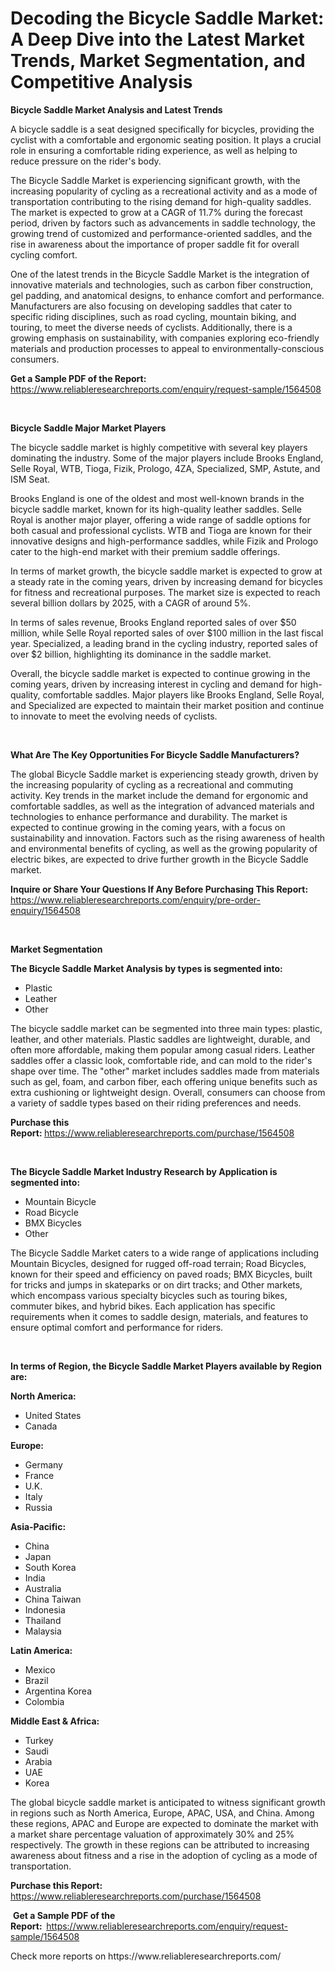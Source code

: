 <p><h1>Decoding the Bicycle Saddle Market: A Deep Dive into the Latest Market Trends, Market Segmentation, and Competitive Analysis</h1></p><p><strong>Bicycle Saddle Market Analysis and Latest Trends</strong></p>
<p><p>A bicycle saddle is a seat designed specifically for bicycles, providing the cyclist with a comfortable and ergonomic seating position. It plays a crucial role in ensuring a comfortable riding experience, as well as helping to reduce pressure on the rider's body.</p><p>The Bicycle Saddle Market is experiencing significant growth, with the increasing popularity of cycling as a recreational activity and as a mode of transportation contributing to the rising demand for high-quality saddles. The market is expected to grow at a CAGR of 11.7% during the forecast period, driven by factors such as advancements in saddle technology, the growing trend of customized and performance-oriented saddles, and the rise in awareness about the importance of proper saddle fit for overall cycling comfort.</p><p>One of the latest trends in the Bicycle Saddle Market is the integration of innovative materials and technologies, such as carbon fiber construction, gel padding, and anatomical designs, to enhance comfort and performance. Manufacturers are also focusing on developing saddles that cater to specific riding disciplines, such as road cycling, mountain biking, and touring, to meet the diverse needs of cyclists. Additionally, there is a growing emphasis on sustainability, with companies exploring eco-friendly materials and production processes to appeal to environmentally-conscious consumers.</p></p>
<p><strong>Get a Sample PDF of the Report:&nbsp;</strong> <a href="https://www.reliableresearchreports.com/enquiry/request-sample/1564508">https://www.reliableresearchreports.com/enquiry/request-sample/1564508</a></p>
<p>&nbsp;</p>
<p><strong>Bicycle Saddle Major Market Players</strong></p>
<p><p>The bicycle saddle market is highly competitive with several key players dominating the industry. Some of the major players include Brooks England, Selle Royal, WTB, Tioga, Fizik, Prologo, 4ZA, Specialized, SMP, Astute, and ISM Seat.</p><p>Brooks England is one of the oldest and most well-known brands in the bicycle saddle market, known for its high-quality leather saddles. Selle Royal is another major player, offering a wide range of saddle options for both casual and professional cyclists. WTB and Tioga are known for their innovative designs and high-performance saddles, while Fizik and Prologo cater to the high-end market with their premium saddle offerings.</p><p>In terms of market growth, the bicycle saddle market is expected to grow at a steady rate in the coming years, driven by increasing demand for bicycles for fitness and recreational purposes. The market size is expected to reach several billion dollars by 2025, with a CAGR of around 5%.</p><p>In terms of sales revenue, Brooks England reported sales of over $50 million, while Selle Royal reported sales of over $100 million in the last fiscal year. Specialized, a leading brand in the cycling industry, reported sales of over $2 billion, highlighting its dominance in the saddle market.</p><p>Overall, the bicycle saddle market is expected to continue growing in the coming years, driven by increasing interest in cycling and demand for high-quality, comfortable saddles. Major players like Brooks England, Selle Royal, and Specialized are expected to maintain their market position and continue to innovate to meet the evolving needs of cyclists.</p></p>
<p>&nbsp;</p>
<p><strong>What Are The Key Opportunities For Bicycle Saddle Manufacturers?</strong></p>
<p><p>The global Bicycle Saddle market is experiencing steady growth, driven by the increasing popularity of cycling as a recreational and commuting activity. Key trends in the market include the demand for ergonomic and comfortable saddles, as well as the integration of advanced materials and technologies to enhance performance and durability. The market is expected to continue growing in the coming years, with a focus on sustainability and innovation. Factors such as the rising awareness of health and environmental benefits of cycling, as well as the growing popularity of electric bikes, are expected to drive further growth in the Bicycle Saddle market.</p></p>
<p><strong>Inquire or Share Your Questions If Any Before Purchasing This Report:</strong> <a href="https://www.reliableresearchreports.com/enquiry/pre-order-enquiry/1564508">https://www.reliableresearchreports.com/enquiry/pre-order-enquiry/1564508</a></p>
<p>&nbsp;</p>
<p><strong>Market Segmentation</strong></p>
<p><strong>The Bicycle Saddle Market Analysis by types is segmented into:</strong></p>
<p><ul><li>Plastic</li><li>Leather</li><li>Other</li></ul></p>
<p><p>The bicycle saddle market can be segmented into three main types: plastic, leather, and other materials. Plastic saddles are lightweight, durable, and often more affordable, making them popular among casual riders. Leather saddles offer a classic look, comfortable ride, and can mold to the rider's shape over time. The "other" market includes saddles made from materials such as gel, foam, and carbon fiber, each offering unique benefits such as extra cushioning or lightweight design. Overall, consumers can choose from a variety of saddle types based on their riding preferences and needs.</p></p>
<p><strong>Purchase this Report:&nbsp;</strong><a href="https://www.reliableresearchreports.com/purchase/1564508">https://www.reliableresearchreports.com/purchase/1564508</a></p>
<p>&nbsp;</p>
<p><strong>The Bicycle Saddle Market Industry Research by Application is segmented into:</strong></p>
<p><ul><li>Mountain Bicycle</li><li>Road Bicycle</li><li>BMX Bicycles</li><li>Other</li></ul></p>
<p><p>The Bicycle Saddle Market caters to a wide range of applications including Mountain Bicycles, designed for rugged off-road terrain; Road Bicycles, known for their speed and efficiency on paved roads; BMX Bicycles, built for tricks and jumps in skateparks or on dirt tracks; and Other markets, which encompass various specialty bicycles such as touring bikes, commuter bikes, and hybrid bikes. Each application has specific requirements when it comes to saddle design, materials, and features to ensure optimal comfort and performance for riders.</p></p>
<p>&nbsp;</p>
<p><strong>In terms of Region, the Bicycle Saddle Market Players available by Region are:</strong></p>
<p>
    <p> <strong> North America: </strong>
        <ul>
            <li>United States</li>
            <li>Canada</li>
        </ul>
        </p> 
    <p> <strong> Europe: </strong>
        <ul>
            <li>Germany</li>
            <li>France</li>
            <li>U.K.</li>
            <li>Italy</li>
            <li>Russia</li>
        </ul>
        </p> 
    <p> <strong> Asia-Pacific: </strong>
        <ul>
            <li>China</li>
            <li>Japan</li>
            <li>South Korea</li>
            <li>India</li>
            <li>Australia</li>
            <li>China Taiwan</li>
            <li>Indonesia</li>
            <li>Thailand</li>
            <li>Malaysia</li>
        </ul>
        </p> 
    <p> <strong> Latin America: </strong>
        <ul>
            <li>Mexico</li>
            <li>Brazil</li>
            <li>Argentina Korea</li>
            <li>Colombia</li>
        </ul>
        </p> 
    <p> <strong> Middle East & Africa: </strong>
        <ul>
            <li>Turkey</li>
            <li>Saudi</li>
            <li>Arabia</li>
            <li>UAE</li>
            <li>Korea</li>
        </ul>
    </p>
    </p>
<p><p>The global bicycle saddle market is anticipated to witness significant growth in regions such as North America, Europe, APAC, USA, and China. Among these regions, APAC and Europe are expected to dominate the market with a market share percentage valuation of approximately 30% and 25% respectively. The growth in these regions can be attributed to increasing awareness about fitness and a rise in the adoption of cycling as a mode of transportation.</p></p>
<p><strong>Purchase this Report: </strong><a href="https://www.reliableresearchreports.com/purchase/1564508">https://www.reliableresearchreports.com/purchase/1564508</a></p>
<p>&nbsp;<strong>Get a Sample PDF of the Report:&nbsp;&nbsp;</strong><a href="https://www.reliableresearchreports.com/enquiry/request-sample/1564508">https://www.reliableresearchreports.com/enquiry/request-sample/1564508</a></p>
<p><strong></strong></p>
<p>Check more reports on https://www.reliableresearchreports.com/</p>